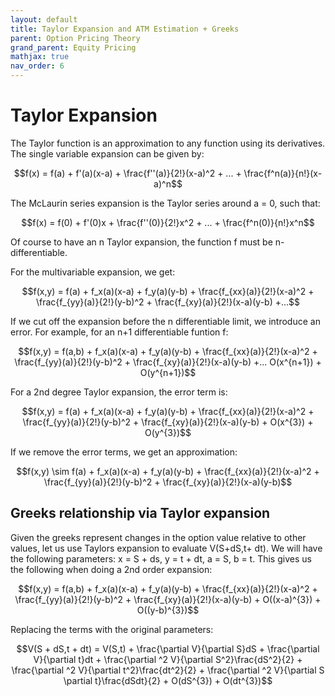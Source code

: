 ```yaml
---
layout: default
title: Taylor Expansion and ATM Estimation + Greeks
parent: Option Pricing Theory
grand_parent: Equity Pricing
mathjax: true
nav_order: 6
---
```

# Taylor Expansion
The Taylor function is an approximation to any function using its derivatives. The single variable expansion can be given by:

$$f(x) = f(a) + f'(a)(x-a) + \frac{f''(a)}{2!}(x-a)^2 + ... + \frac{f^n(a)}{n!}(x-a)^n$$

The McLaurin series expansion is the Taylor series around a = 0, such that:

$$f(x) = f(0) + f'(0)x + \frac{f''(0)}{2!}x^2 + ... + \frac{f^n(0)}{n!}x^n$$

Of course to have an n Taylor expansion, the function f must be n-differentiable. 

For the multivariable expansion, we get:

$$f(x,y) = f(a) + f_x(a)(x-a) + f_y(a)(y-b) + \frac{f_{xx}(a)}{2!}(x-a)^2 + \frac{f_{yy}(a)}{2!}(y-b)^2 + \frac{f_{xy}(a)}{2!}(x-a)(y-b) +...$$

If we cut off the expansion before the n differentiable limit, we introduce an error. For example, for an n+1 differentiable funtion f:

$$f(x,y) = f(a,b) + f_x(a)(x-a) + f_y(a)(y-b) + \frac{f_{xx}(a)}{2!}(x-a)^2 + \frac{f_{yy}(a)}{2!}(y-b)^2 + \frac{f_{xy}(a)}{2!}(x-a)(y-b) +... O(x^{n+1}) + O(y^{n+1})$$

For a 2nd degree Taylor expansion, the error term is:

$$f(x,y) = f(a) + f_x(a)(x-a) + f_y(a)(y-b) + \frac{f_{xx}(a)}{2!}(x-a)^2 + \frac{f_{yy}(a)}{2!}(y-b)^2 + \frac{f_{xy}(a)}{2!}(x-a)(y-b) + O(x^{3}) + O(y^{3})$$

If we remove the error terms, we get an approximation:

$$f(x,y) \sim f(a) + f_x(a)(x-a) + f_y(a)(y-b) + \frac{f_{xx}(a)}{2!}(x-a)^2 + \frac{f_{yy}(a)}{2!}(y-b)^2 + \frac{f_{xy}(a)}{2!}(x-a)(y-b)$$

## Greeks relationship via Taylor expansion
Given the greeks represent changes in the option value relative to other values, let us use Taylors expansion to evaluate V(S+dS,t+ dt). We will have the following parameters: x = S + ds, y = t + dt, a = S, b = t. This gives us the following when doing a 2nd order expansion:

$$f(x,y) = f(a,b) + f_x(a)(x-a) + f_y(a)(y-b) + \frac{f_{xx}(a)}{2!}(x-a)^2 + \frac{f_{yy}(a)}{2!}(y-b)^2 + \frac{f_{xy}(a)}{2!}(x-a)(y-b) + O((x-a)^{3}) + O((y-b)^{3})$$

Replacing the terms with the original parameters:

$$V(S + dS,t + dt) = V(S,t) + \frac{\partial V}{\partial S}dS + \frac{\partial V}{\partial t}dt  + \frac{\partial ^2 V}{\partial S^2}\frac{dS^2}{2}  + \frac{\partial ^2 V}{\partial t^2}\frac{dt^2}{2} + \frac{\partial ^2 V}{\partial S \partial t}\frac{dSdt}{2} + O(dS^{3}) + O(dt^{3})$$

